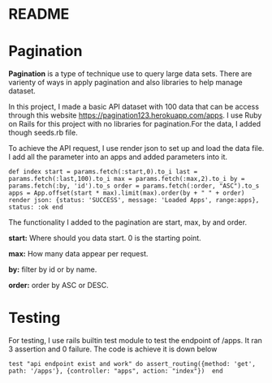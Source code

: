 # README

# Pagination

**Pagination** is a type of technique use to query large data sets. There are varienty of ways in apply pagination and also libraries to help manage dataset.

In this project, I made a basic API dataset with 100 data that can be access through this website https://pagination123.herokuapp.com/apps. I use Ruby on Rails for this project with no libraries for pagination.For the data, I added though seeds.rb file.

To achieve the API request, I use render json to set up and load the data file. I add all the parameter into an apps and added parameters into it.

`def index
        start = params.fetch(:start,0).to_i
        last = params.fetch(:last,100).to_i
        max = params.fetch(:max,2).to_i
        by = params.fetch(:by, 'id').to_s
        order = params.fetch(:order, "ASC").to_s
        apps = App.offset(start * max).limit(max).order(by + " " + order)
        render json: {status: 'SUCCESS', message: 'Loaded Apps', range:apps}, status: :ok
    end`

The functionality I added to the pagination are start, max, by and order.

**start:** Where should you data start. 0 is the starting point.

**max:**   How many data appear per request.

**by:**    filter by id or by name.

**order:** order by ASC or DESC.

# Testing

For testing, I use rails builtin test module to test the endpoint of /apps. It ran 3 assertion and 0 failure. The code is achieve it is down below

`test "api endpoint exist and work" do
    assert_routing({method: 'get', path: '/apps'}, {controller: "apps", action: "index"}) 
  end`
